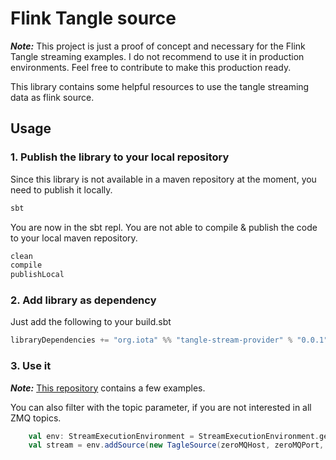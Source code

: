# Flink Tangle source

**_Note:_** This project is just a proof of concept and necessary for the Flink Tangle streaming examples. 
I do not recommend to use it in production environments. Feel free to contribute to make this production ready.

This library contains some helpful resources to use the tangle streaming data as flink source.

## Usage

### 1. Publish the library to your local repository
Since this library is not available in a maven repository at the moment, you need to publish it locally.

```bash
sbt
```

You are now in the sbt repl. You are not able to compile & publish the code to your local maven repository.

```bash
clean
compile
publishLocal
```

### 2. Add library as dependency

Just add the following to your build.sbt

```scala
libraryDependencies += "org.iota" %% "tangle-stream-provider" % "0.0.1"
```

### 3. Use it

**_Note:_** [This repository](https://github.com/Citrullin/flink-tangle-examples) contains a few examples.

You can also filter with the topic parameter, if you are not interested in all ZMQ topics.

```scala
    val env: StreamExecutionEnvironment = StreamExecutionEnvironment.getExecutionEnvironment
    val stream = env.addSource(new TagleSource(zeroMQHost, zeroMQPort, ""))
```